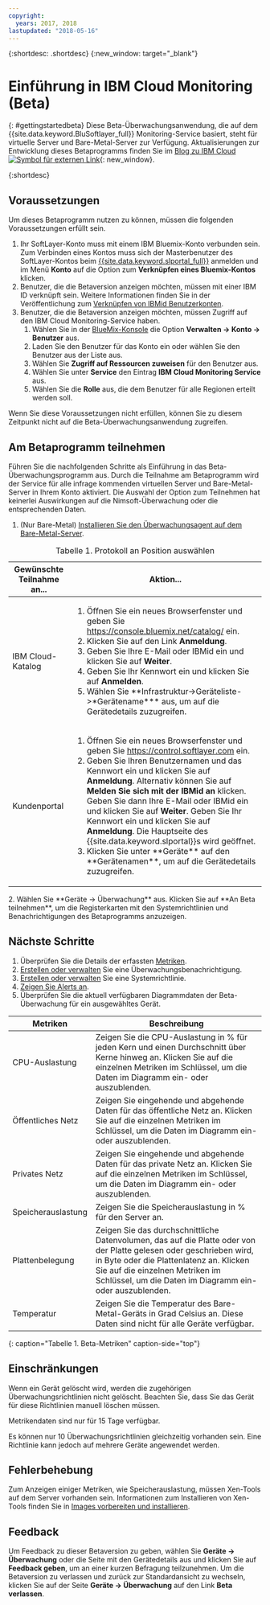 ```yaml
---
copyright:
  years: 2017, 2018
lastupdated: "2018-05-16"
---
```


{:shortdesc: .shortdesc}
{:new_window: target="_blank"}
# Einführung in IBM Cloud Monitoring (Beta)

{: #gettingstartedbeta}
Diese Beta-Überwachungsanwendung, die auf dem {{site.data.keyword.BluSoftlayer_full}} Monitoring-Service basiert, steht für virtuelle Server und Bare-Metal-Server zur Verfügung. Aktualisierungen zur Entwicklung dieses Betaprogramms finden Sie im [Blog zu IBM Cloud ![Symbol für externen Link](../../icons/launch-glyph.svg "Symbol für externen Link")](https://www.ibm.com/blogs/bluemix/2017/12/beta-release-new-vsi-monitoring-tool-ibm-cloud/){: new_window}.

{:shortdesc}

## Voraussetzungen

Um dieses Betaprogramm nutzen zu können, müssen die folgenden Voraussetzungen erfüllt sein.
1. Ihr SoftLayer-Konto muss mit einem IBM Bluemix-Konto verbunden sein. Zum Verbinden eines Kontos muss sich der Masterbenutzer des SoftLayer-Kontos beim [{{site.data.keyword.slportal_full}}](https://control.softlayer.com) anmelden und im Menü **Konto** auf die Option zum **Verknüpfen eines Bluemix-Kontos** klicken.
2. Benutzer, die die Betaversion anzeigen möchten, müssen mit einer IBM ID verknüpft sein. Weitere Informationen finden Sie in der Veröffentlichung zum [Verknüpfen von IBMid Benutzerkonten](../../account/softlayerlink.html#link_customer_accounts).
3. Benutzer, die die Betaversion anzeigen möchten, müssen Zugriff auf den IBM Cloud Monitoring-Service haben. 
   1. Wählen Sie in der [BlueMix-Konsole](https://console.bluemix.net) die Option **Verwalten -> Konto -> Benutzer** aus.
   2. Laden Sie den Benutzer für das Konto ein oder wählen Sie den Benutzer aus der Liste aus.
   3. Wählen Sie **Zugriff auf Ressourcen zuweisen** für den Benutzer aus.
   4. Wählen Sie unter **Service** den Eintrag **IBM Cloud Monitoring Service** aus. 
   5. Wählen Sie die **Rolle** aus, die dem Benutzer für alle Regionen erteilt werden soll.

Wenn Sie diese Voraussetzungen nicht erfüllen, können Sie zu diesem Zeitpunkt nicht auf die Beta-Überwachungsanwendung zugreifen.


## Am Betaprogramm teilnehmen 

Führen Sie die nachfolgenden Schritte als Einführung in das Beta-Überwachungsprogramm aus. Durch die Teilnahme am Betaprogramm wird der Service für alle infrage kommenden virtuellen Server und Bare-Metal-Server in Ihrem Konto aktiviert. Die Auswahl der Option zum Teilnehmen hat keinerlei Auswirkungen auf die Nimsoft-Überwachung oder die entsprechenden Daten.
1. (Nur Bare-Metal) [Installieren Sie den Überwachungsagent auf dem Bare-Metal-Server](install_observer.html). 
<table>
   <CAPTION>Tabelle 1. Protokoll an Position auswählen</CAPTION>
   <THEAD>
   <TR>
   <th>Gewünschte Teilnahme an...</th>
   <th>Aktion...</th>
   </TR>
   </THEAD>
   <TBODY>
   <tr>
   <td>IBM Cloud-Katalog</td>
   <td>
   <ol>
   <li>Öffnen Sie ein neues Browserfenster und geben Sie <a href="https://console.bluemix.net/catalog/">https://console.bluemix.net/catalog/</a> ein.</li>
   <li>Klicken Sie auf den Link <b>Anmeldung</b>. </li>
   <li>Geben Sie Ihre E-Mail oder IBMid ein und klicken Sie auf <b>Weiter</b>.</li>
   <li>Geben Sie Ihr Kennwort ein und klicken Sie auf <b>Anmelden</b>.</li>
   <li>Wählen Sie **Infrastruktur->Geräteliste->*Gerätename*** aus, um auf die Gerätedetails zuzugreifen.</li>
   </ol>
   </td>
   </tr>
   <tr>
   <td>Kundenportal</td>
   <td>
   <ol>
   <li>Öffnen Sie ein neues Browserfenster und geben Sie <a href="https://control.softlayer.com">https://control.softlayer.com</a> ein.</li>
   <li>Geben Sie Ihren Benutzernamen und das Kennwort ein und klicken Sie auf <b>Anmeldung</b>. Alternativ können Sie auf <b>Melden Sie sich mit der IBMid an</b> klicken. Geben Sie dann Ihre E-Mail oder IBMid ein und klicken Sie auf <b>Weiter</b>. Geben Sie Ihr Kennwort ein und klicken Sie auf <b>Anmeldung</b>. Die Hauptseite des {{site.data.keyword.slportal}}s wird geöffnet.</li>
     <li>Klicken Sie unter **Geräte** auf den **Gerätenamen**, um auf die Gerätedetails zuzugreifen.</li>
   </ol>
   </td>
   </tr>
   </TBODY>
  </table>
2. Wählen Sie **Geräte -> Überwachung** aus. Klicken Sie auf **An Beta teilnehmen**, um die Registerkarten mit den Systemrichtlinien und Benachrichtigungen des Betaprogramms anzuzeigen.

## Nächste Schritte
1. Überprüfen Sie die Details der erfassten [Metriken](metrics.html).
2. [Erstellen oder verwalten](create_notification.html) Sie eine Überwachungsbenachrichtigung.
3. [Erstellen oder verwalten](create_policy.html) Sie eine Systemrichtlinie.
4. [Zeigen Sie Alerts an](view_alerts.html).
5. Überprüfen Sie die aktuell verfügbaren Diagrammdaten der Beta-Überwachung für ein ausgewähltes Gerät.

|              Metriken                                     |  Beschreibung                                       |
| --------------------------------------------------------- | --------------------------------------------------- |
|CPU-Auslastung                                             |   Zeigen Sie die CPU-Auslastung in % für jeden Kern und einen Durchschnitt über Kerne hinweg an. Klicken Sie auf die einzelnen Metriken im Schlüssel, um die Daten im Diagramm ein- oder auszublenden.
|Öffentliches Netz                                          |   Zeigen Sie eingehende und abgehende Daten für das öffentliche Netz an. Klicken Sie auf die einzelnen Metriken im Schlüssel, um die Daten im Diagramm ein- oder auszublenden.       |
|Privates Netz                                              |   Zeigen Sie eingehende und abgehende Daten für das private Netz an. Klicken Sie auf die einzelnen Metriken im Schlüssel, um die Daten im Diagramm ein- oder auszublenden.           |
|Speicherauslastung    | Zeigen Sie die Speicherauslastung in % für den Server an.     |
|Plattenbelegung       | Zeigen Sie das durchschnittliche Datenvolumen, das auf die Platte oder von der Platte gelesen oder geschrieben wird, in Byte oder die Plattenlatenz an. Klicken Sie auf die einzelnen Metriken im Schlüssel, um die Daten im Diagramm ein- oder auszublenden.    |
|Temperatur                                                  |Zeigen Sie die Temperatur des Bare-Metal-Geräts in Grad Celsius an. Diese Daten sind nicht für alle Geräte verfügbar.
{: caption="Tabelle 1. Beta-Metriken" caption-side="top"}   

## Einschränkungen 
Wenn ein Gerät gelöscht wird, werden die zugehörigen Überwachungsrichtlinien nicht gelöscht. Beachten Sie, dass Sie das Gerät für diese Richtlinien manuell löschen müssen.

Metrikendaten sind nur für 15 Tage verfügbar.

Es können nur 10 Überwachungsrichtlinien gleichzeitig vorhanden sein. Eine Richtlinie kann jedoch auf mehrere Geräte angewendet werden.

## Fehlerbehebung
Zum Anzeigen einiger Metriken, wie Speicherauslastung, müssen Xen-Tools auf dem Server vorhanden sein. Informationen zum Installieren von Xen-Tools finden Sie in [Images vorbereiten und installieren](../image-templates/import-image.html#preparing-and-importing-images).

## Feedback 
Um Feedback zu dieser Betaversion zu geben, wählen Sie **Geräte -> Überwachung** oder die Seite mit den Gerätedetails aus und klicken Sie auf **Feedback geben**, um an einer kurzen Befragung teilzunehmen. Um die Betaversion zu verlassen und zurück zur Standardansicht zu wechseln, klicken Sie auf der Seite **Geräte -> Überwachung** auf den Link **Beta verlassen**.



